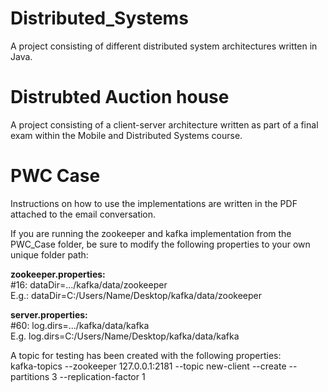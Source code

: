 # Distributed_Systems
A project consisting of different distributed system architectures written in Java.

# Distrubted Auction house
A project consisting of a client-server architecture written as part of a final exam within the Mobile and Distributed Systems course.

# PWC Case
Instructions on how to use the implementations are written in the PDF attached to the email conversation. 

If you are running the zookeeper and kafka implementation from the PWC_Case folder, be sure to modify the following properties to your own unique folder path:

**zookeeper.properties:**  
#16: dataDir=.../kafka/data/zookeeper\
E.g.: dataDir=C:/Users/Name/Desktop/kafka/data/zookeeper

**server.properties:**  
#60: log.dirs=.../kafka/data/kafka\
E.g. log.dirs=C:/Users/Name/Desktop/kafka/data/kafka

A topic for testing has been created with the following properties:\
kafka-topics --zookeeper 127.0.0.1:2181 --topic new-client --create --partitions 3 --replication-factor 1

